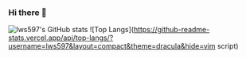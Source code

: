 ### Hi there 👋

![lws597's GitHub stats](https://github-readme-stats.vercel.app/api?username=lws597&show_icons=true&theme=dracula)
![Top Langs](https://github-readme-stats.vercel.app/api/top-langs/?username=lws597&layout=compact&theme=dracula&hide=vim script)

<!--
**lws597/lws597** is a ✨ _special_ ✨ repository because its `README.md` (this file) appears on your GitHub profile.

Here are some ideas to get you started:

- 🔭 I’m currently working on ...
- 🌱 I’m currently learning ...
- 👯 I’m looking to collaborate on ...
- 🤔 I’m looking for help with ...
- 💬 Ask me about ...
- 📫 How to reach me: ...
- 😄 Pronouns: ...
- ⚡ Fun fact: ...
-->
